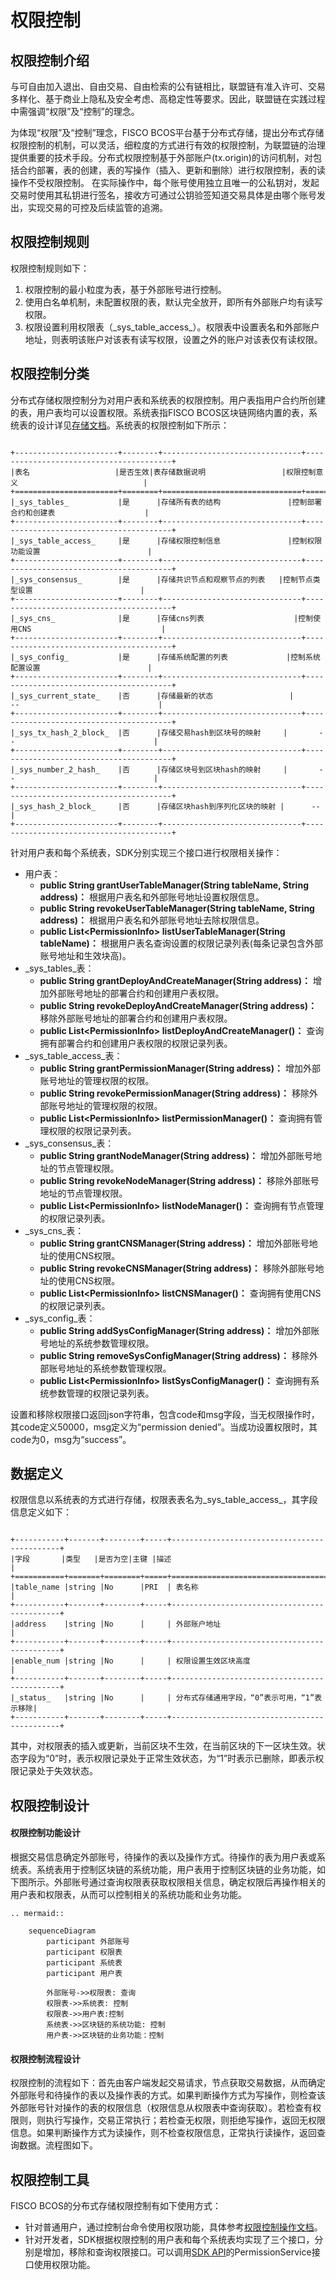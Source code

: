 # 权限控制

## 权限控制介绍

与可自由加入退出、自由交易、自由检索的公有链相比，联盟链有准入许可、交易多样化、基于商业上隐私及安全考虑、高稳定性等要求。因此，联盟链在实践过程中需强调“权限”及“控制”的理念。

为体现“权限”及“控制”理念，FISCO BCOS平台基于分布式存储，提出分布式存储权限控制的机制，可以灵活，细粒度的方式进行有效的权限控制，为联盟链的治理提供重要的技术手段。分布式权限控制基于外部账户(tx.origin)的访问机制，对包括合约部署，表的创建，表的写操作（插入、更新和删除）进行权限控制，表的读操作不受权限控制。 在实际操作中，每个账号使用独立且唯一的公私钥对，发起交易时使用其私钥进行签名，接收方可通过公钥验签知道交易具体是由哪个账号发出，实现交易的可控及后续监管的追溯。     

## 权限控制规则
权限控制规则如下：    
1. 权限控制的最小粒度为表，基于外部账号进行控制。     
2. 使用白名单机制，未配置权限的表，默认完全放开，即所有外部账户均有读写权限。    
3. 权限设置利用权限表（\_sys_table_access_）。权限表中设置表名和外部账户地址，则表明该账户对该表有读写权限，设置之外的账户对该表仅有读权限。

## 权限控制分类

分布式存储权限控制分为对用户表和系统表的权限控制。用户表指用户合约所创建的表，用户表均可以设置权限。系统表指FISCO BCOS区块链网络内置的表，系统表的设计详见[存储文档](../storage/storage.md)。系统表的权限控制如下所示：   

```eval_rst

+-----------------------+--------+-------------------------------+----------------------------------------+
|表名                   |是否生效|表存储数据说明                 |权限控制意义                            |
+=======================+========+===============================+========================================+
|_sys_tables_           |是      |存储所有表的结构               |控制部署合约和创建表                    |
+-----------------------+--------+-------------------------------+----------------------------------------+
|_sys_table_access_     |是      |存储权限控制信息               |控制权限功能设置                        |
+-----------------------+--------+-------------------------------+----------------------------------------+
|_sys_consensus_        |是      |存储共识节点和观察节点的列表   |控制节点类型设置                        |
+-----------------------+--------+-------------------------------+----------------------------------------+
|_sys_cns_              |是      |存储cns列表                    |控制使用CNS                             |
+-----------------------+--------+-------------------------------+----------------------------------------+
|_sys_config_           |是      |存储系统配置的列表             |控制系统配置设置                        |
+-----------------------+--------+-------------------------------+----------------------------------------+
|_sys_current_state_    |否      |存储最新的状态                 |       --                               |
+-----------------------+--------+-------------------------------+----------------------------------------+
|_sys_tx_hash_2_block_  |否      |存储交易hash到区块号的映射     |       --                               |
+-----------------------+--------+-------------------------------+----------------------------------------+
|_sys_number_2_hash_    |否      |存储区块号到区块hash的映射     |       --                               |
+-----------------------+--------+-------------------------------+----------------------------------------+
|_sys_hash_2_block_     |否      |存储区块hash到序列化区块的映射 |      --                                |
+-----------------------+--------+-------------------------------+----------------------------------------+

```
针对用户表和每个系统表，SDK分别实现三个接口进行权限相关操作：
- 用户表：
  - **public String grantUserTableManager(String tableName, String address)：** 根据用户表名和外部账号地址设置权限信息。
  - **public String revokeUserTableManager(String tableName, String address)：** 根据用户表名和外部账号地址去除权限信息。
  - **public List\<PermissionInfo\> listUserTableManager(String tableName)：** 根据用户表名查询设置的权限记录列表(每条记录包含外部账号地址和生效块高)。
- _sys_tables_表：
  - **public String grantDeployAndCreateManager(String address)：** 增加外部账号地址的部署合约和创建用户表权限。
  - **public String revokeDeployAndCreateManager(String address)：** 移除外部账号地址的部署合约和创建用户表权限。
  - **public List\<PermissionInfo\> listDeployAndCreateManager()：** 查询拥有部署合约和创建用户表权限的权限记录列表。
- _sys_table_access_表：
  - **public String grantPermissionManager(String address)：** 增加外部账号地址的管理权限的权限。
  - **public String revokePermissionManager(String address)：** 移除外部账号地址的管理权限的权限。
  - **public List\<PermissionInfo\> listPermissionManager()：** 查询拥有管理权限的权限记录列表。
- _sys_consensus_表：
  - **public String grantNodeManager(String address)：** 增加外部账号地址的节点管理权限。
  - **public String revokeNodeManager(String address)：** 移除外部账号地址的节点管理权限。
  - **public List\<PermissionInfo\> listNodeManager()：** 查询拥有节点管理的权限记录列表。
- _sys_cns_表：
  - **public String grantCNSManager(String address)：** 增加外部账号地址的使用CNS权限。
  - **public String revokeCNSManager(String address)：** 移除外部账号地址的使用CNS权限。
  - **public List\<PermissionInfo\> listCNSManager()：** 查询拥有使用CNS的权限记录列表。
- _sys_config_表：
  - **public String addSysConfigManager(String address)：** 增加外部账号地址的系统参数管理权限。
  - **public String removeSysConfigManager(String address)：** 移除外部账号地址的系统参数管理权限。
  - **public List\<PermissionInfo\> listSysConfigManager()：** 查询拥有系统参数管理的权限记录列表。

设置和移除权限接口返回json字符串，包含code和msg字段，当无权限操作时，其code定义50000，msg定义为“permission denied”。当成功设置权限时，其code为0，msg为“success”。

## 数据定义
权限信息以系统表的方式进行存储，权限表表名为_sys_table_access_，其字段信息定义如下：

```eval_rst

+-----------+-------+--------+-----+---------------------------------------------+
|字段       |类型   |是否为空|主键 |描述                                         |
+===========+=======+========+=====+=============================================+
|table_name |string |No      |PRI  | 表名称                                      |
+-----------+-------+--------+-----+---------------------------------------------+
|address    |string |No      |     | 外部账户地址                                |
+-----------+-------+--------+-----+---------------------------------------------+
|enable_num |string |No      |     | 权限设置生效区块高度                        |
+-----------+-------+--------+-----+---------------------------------------------+
|_status_   |string |No      |     | 分布式存储通用字段，“0”表示可用，“1”表示移除|
+-----------+-------+--------+-----+---------------------------------------------+

```
其中，对权限表的插入或更新，当前区块不生效，在当前区块的下一区块生效。状态字段为“0”时，表示权限记录处于正常生效状态，为“1”时表示已删除，即表示权限记录处于失效状态。  

## 权限控制设计

#### 权限控制功能设计
根据交易信息确定外部账号，待操作的表以及操作方式。待操作的表为用户表或系统表。系统表用于控制区块链的系统功能，用户表用于控制区块链的业务功能，如下图所示。外部账号通过查询权限表获取权限相关信息，确定权限后再操作相关的用户表和权限表，从而可以控制相关的系统功能和业务功能。

```eval_rst
.. mermaid::

    sequenceDiagram
        participant 外部账号
        participant 权限表
        participant 系统表
        participant 用户表

        外部账号->>权限表: 查询
        权限表->>系统表: 控制
        权限表->>用户表:控制
        系统表->>区块链的系统功能: 控制
        用户表->>区块链的业务功能：控制

```

#### 权限控制流程设计
权限控制的流程如下：首先由客户端发起交易请求，节点获取交易数据，从而确定外部账号和待操作的表以及操作表的方式。如果判断操作方式为写操作，则检查该外部账号针对操作的表的权限信息（权限信息从权限表中查询获取）。若检查有权限则，则执行写操作，交易正常执行；若检查无权限，则拒绝写操作，返回无权限信息。如果判断操作方式为读操作，则不检查权限信息，正常执行读操作，返回查询数据。流程图如下。





## 权限控制工具

FISCO BCOS的分布式存储权限控制有如下使用方式：
- 针对普通用户，通过控制台命令使用权限功能，具体参考[权限控制操作文档](../../manual/permission_control.md)。
- 针对开发者，SDK根据权限控制的用户表和每个系统表均实现了三个接口，分别是增加，移除和查询权限接口。可以调用[SDK API](../../sdk/java_sdk_api.md)的PermissionService接口使用权限功能。
